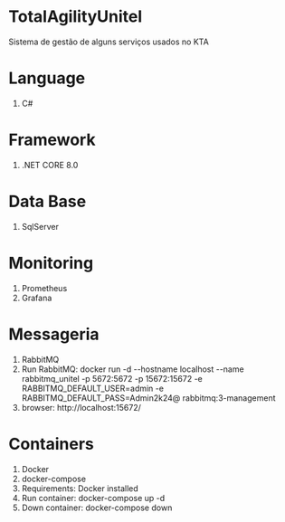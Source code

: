 # TotalAgilityUnitel
Sistema de gestão de alguns serviços usados no KTA

# Language
1. C#

# Framework
1. .NET CORE 8.0

# Data Base
1. SqlServer

# Monitoring
1. Prometheus
2. Grafana

# Messageria
1. RabbitMQ
2. Run RabbitMQ: docker run -d --hostname localhost --name rabbitmq_unitel -p 5672:5672 -p 15672:15672 -e RABBITMQ_DEFAULT_USER=admin -e RABBITMQ_DEFAULT_PASS=Admin2k24@ rabbitmq:3-management
3. browser: http://localhost:15672/

# Containers
1. Docker
2. docker-compose
3. Requirements: Docker installed
4. Run container: docker-compose up -d
5. Down container: docker-compose down

